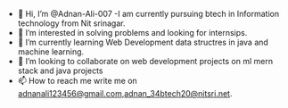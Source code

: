 - 👋 Hi, I’m @Adnan-Ali-007
-I am currently pursuing btech in Information technology from Nit srinagar.
- 👀 I’m interested in solving problems and looking for internsips. 
- 🌱 I’m currently learning Web Development  data structres in java and machine learning.
- 💞️ I’m looking to collaborate on web development projects on ml mern stack and java projects
- 📫 How to reach me write me on adnanali123456@gmail.com,adnan_34btech20@nitsri.net.

<!---
Adnan-Ali-007/Adnan-Ali-007 is a ✨ special ✨ repository because its `README.md` (this file) appears on your GitHub profile.
You can click the Preview link to take a look at your changes.
--->
